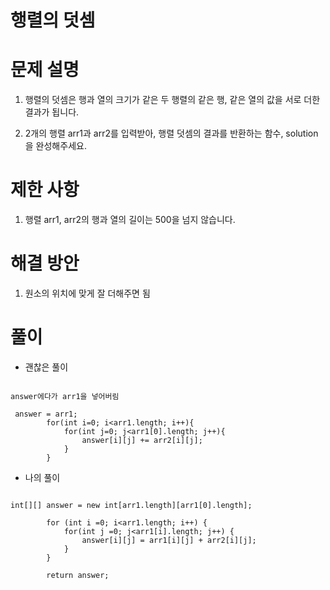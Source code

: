 # 행렬의 덧셈

# 문제 설명

1. 행렬의 덧셈은 행과 열의 크기가 같은 두 행렬의 같은 행, 같은 열의 값을 서로 더한 결과가 됩니다. 

2. 2개의 행렬 arr1과 arr2를 입력받아, 행렬 덧셈의 결과를 반환하는 함수, solution을 완성해주세요.

# 제한 사항

1. 행렬 arr1, arr2의 행과 열의 길이는 500을 넘지 않습니다.

# 해결 방안

1. 원소의 위치에 맞게 잘 더해주면 됨

# 풀이

- 괜찮은 풀이

```

answer에다가 arr1을 넣어버림

 answer = arr1;
        for(int i=0; i<arr1.length; i++){
            for(int j=0; j<arr1[0].length; j++){
                answer[i][j] += arr2[i][j];
            }
        }

```

- 나의 풀이

```

int[][] answer = new int[arr1.length][arr1[0].length];
        
        for (int i =0; i<arr1.length; i++) {
            for(int j =0; j<arr1[i].length; j++) {
                answer[i][j] = arr1[i][j] + arr2[i][j];
            }
        }
        
        return answer;

```